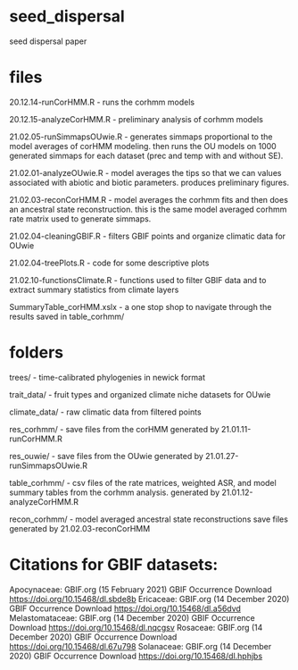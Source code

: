 # seed_dispersal
seed dispersal paper

# files 

20.12.14-runCorHMM.R - runs the corhmm models 

20.12.15-analyzeCorHMM.R - preliminary analysis of corhmm models 

21.02.05-runSimmapsOUwie.R - generates simmaps proportional to the model averages of corHMM modeling. then runs the OU models on 1000 generated simmaps for each dataset (prec and temp with and without SE).

21.02.01-analyzeOUwie.R - model averages the tips so that we can values associated with abiotic and biotic parameters. produces preliminary figures.

21.02.03-reconCorHMM.R - model averages the corhmm fits and then does an ancestral state reconstruction. this is the same model averaged corhmm rate matrix used to generate simmaps.

21.02.04-cleaningGBIF.R - filters GBIF points and organize climatic data for OUwie

21.02.04-treePlots.R - code for some descriptive plots

21.02.10-functionsClimate.R - functions used to filter GBIF data and to extract summary statistics from climate layers

SummaryTable_corHMM.xslx - a one stop shop to navigate through the results saved in table_corhmm/ 

# folders

trees/ - time-calibrated phylogenies in newick format

trait_data/ - fruit types and organized climate niche datasets for OUwie

climate_data/ - raw climatic data from filtered points

res_corhmm/ - save files from the corHMM generated by 21.01.11-runCorHMM.R 

res_ouwie/ - save files from the OUwie generated by 21.01.27-runSimmapsOUwie.R 

table_corhmm/ - csv files of the rate matrices, weighted ASR, and model summary tables from the corhmm analysis. generated by 21.01.12-analyzeCorHMM.R 

recon_corhmm/ - model averaged ancestral state reconstructions save files generated by 21.02.03-reconCorHMM

# Citations for GBIF datasets:
Apocynaceae: GBIF.org (15 February 2021) GBIF Occurrence Download https://doi.org/10.15468/dl.sbde8b 
Ericaceae: GBIF.org (14 December 2020) GBIF Occurrence Download https://doi.org/10.15468/dl.a56dvd 
Melastomataceae: GBIF.org (14 December 2020) GBIF Occurrence Download https://doi.org/10.15468/dl.nqcgsv 
Rosaceae: GBIF.org (14 December 2020) GBIF Occurrence Download https://doi.org/10.15468/dl.67u798 
Solanaceae: GBIF.org (14 December 2020) GBIF Occurrence Download https://doi.org/10.15468/dl.hphjbs 
 


